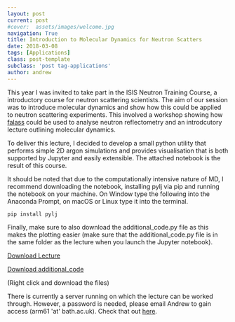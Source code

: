 ```yaml
---
layout: post
current: post
#cover:  assets/images/welcome.jpg
navigation: True
title: Introduction to Molecular Dynamics for Neutron Scatters 
date: 2018-03-08
tags: [Applications]
class: post-template
subclass: 'post tag-applications'
author: andrew
---
```


This year I was invited to take part in the ISIS Neutron Training Course, a introductory course for neutron scattering scientists. The aim of our session was to introduce molecular dynamics and show how this could be applied to neutron scattering experiments. This involved a workshop showing how [falass](http://people.bath.ac.uk/arm61/falass/) could be used to analyse neutron reflectometry and an introdcutory lecture outlining molecular dynamics. 

To deliver this lecture, I decided to develop a small python utility that performs simple 2D argon simulations and provides visualisation that is both supported by Jupyter and easily extensible. The attached notebook is the result of this course. 

It should be noted that due to the computationally intensive nature of MD, I recommend downloading the notebook, installing pylj via pip and running the notebook on your machine. On Window type the following into the Anaconda Prompt, on macOS or Linux type it into the terminal. 

```
pip install pylj
```

Finally, make sure to also download the additional_code.py file as this makes the plotting easier (make sure that the additional_code.py file is in the same folder as the lecture when you launch the Jupyter notebook).

[Download Lecture](https://raw.githubusercontent.com/bjmorgan/python_in_chemistry/master/Neutron_Training_Course/lecture.ipynb)

[Download additional_code](https://raw.githubusercontent.com/bjmorgan/python_in_chemistry/master/Neutron_Training_Course/additional_code.py)

(Right click and download the files)

There is currently a server running on which the lecture can be worked through. However, a password is needed, please email Andrew to gain access (arm61 'at' bath.ac.uk). Check that out [here](http://35.230.133.1/notebook/notebooks/NTC/lecture.ipynb).

